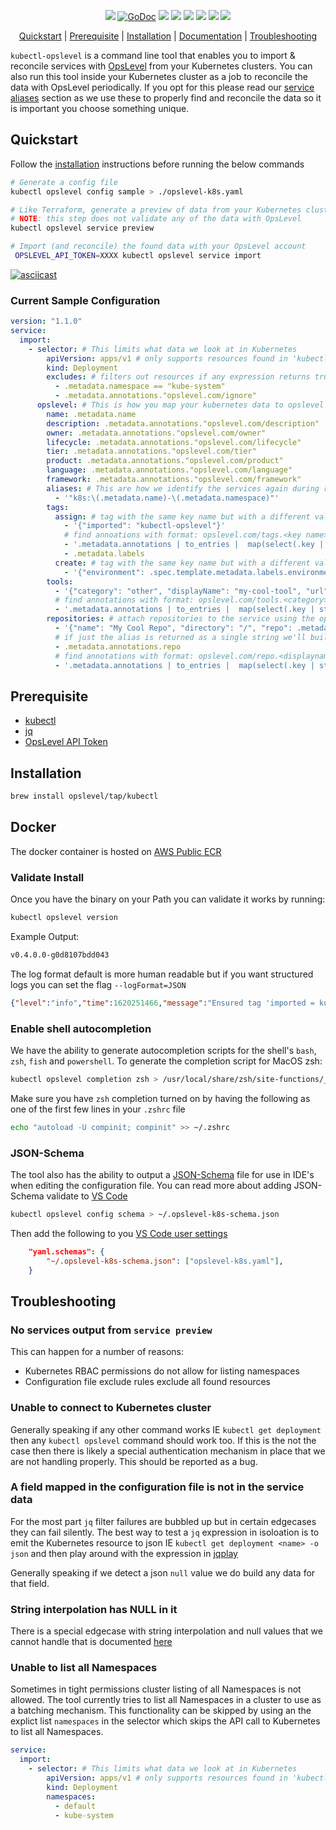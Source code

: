 <p align="center">
    <a href="https://github.com/OpsLevel/kubectl-opslevel/blob/main/LICENSE" alt="License">
        <img src="https://img.shields.io/github/license/OpsLevel/kubectl-opslevel.svg" /></a>
    <a href="https://pkg.go.dev/github.com/OpsLevel/kubectl-opslevel">
        <img src="https://pkg.go.dev/badge/github.com/OpsLevel/kubectl-opslevel" alt="GoDoc"></a>
    <a href="https://goreportcard.com/report/github.com/OpsLevel/kubectl-opslevel" alt="Go Report Card">
        <img src="https://goreportcard.com/badge/github.com/OpsLevel/kubectl-opslevel" /></a>
    <a href="https://GitHub.com/OpsLevel/kubectl-opslevel/releases/" alt="Release">
        <img src="https://img.shields.io/github/v/release/OpsLevel/kubectl-opslevel" /></a>  
    <a href="https://GitHub.com/OpsLevel/kubectl-opslevel/issues/" alt="Issues">
        <img src="https://img.shields.io/github/issues/OpsLevel/kubectl-opslevel.svg" /></a>  
    <a href="https://github.com/OpsLevel/kubectl-opslevel/graphs/contributors" alt="Contributors">
        <img src="https://img.shields.io/github/contributors/OpsLevel/kubectl-opslevel" /></a>
    <a href="https://github.com/OpsLevel/kubectl-opslevel/pulse" alt="Activity">
        <img src="https://img.shields.io/github/commit-activity/m/OpsLevel/kubectl-opslevel" /></a>
    <a href="https://github.com/OpsLevel/kubectl-opslevel/releases" alt="Downloads">
        <img src="https://img.shields.io/github/downloads/OpsLevel/kubectl-opslevel/total" /></a>
</p>

<p align="center">
 <a href="#quickstart">Quickstart</a> |
 <a href="#prerequisite">Prerequisite</a> |
 <a href="#installation">Installation</a> |
 <a href="https://www.opslevel.com/docs/integrations/kubernetes/">Documentation</a> |
 <a href="#troubleshooting">Troubleshooting</a>
</p>

`kubectl-opslevel` is a command line tool that enables you to import & reconcile services with [OpsLevel](https://www.opslevel.com/) from your Kubernetes clusters.  You can also run this tool inside your Kubernetes cluster as a job to reconcile the data with OpsLevel periodically.  If you opt for this please read our [service aliases](#aliases) section as we use these to properly find and reconcile the data so it is important you choose something unique.

## Quickstart

Follow the [installation](#installation) instructions before running the below commands

```bash
# Generate a config file
kubectl opslevel config sample > ./opslevel-k8s.yaml

# Like Terraform, generate a preview of data from your Kubernetes cluster
# NOTE: this step does not validate any of the data with OpsLevel
kubectl opslevel service preview

# Import (and reconcile) the found data with your OpsLevel account
 OPSLEVEL_API_TOKEN=XXXX kubectl opslevel service import
```

[![asciicast](https://asciinema.org/a/bv6WTcqkGtmC5wXN4VXYr035y.svg)](https://asciinema.org/a/bv6WTcqkGtmC5wXN4VXYr035y)


### Current Sample Configuration

```yaml
version: "1.1.0"
service:
  import:
    - selector: # This limits what data we look at in Kubernetes
        apiVersion: apps/v1 # only supports resources found in 'kubectl api-resources --verbs="get,list"'
        kind: Deployment
        excludes: # filters out resources if any expression returns truthy
          - .metadata.namespace == "kube-system"
          - .metadata.annotations."opslevel.com/ignore"
      opslevel: # This is how you map your kubernetes data to opslevel service
        name: .metadata.name
        description: .metadata.annotations."opslevel.com/description"
        owner: .metadata.annotations."opslevel.com/owner"
        lifecycle: .metadata.annotations."opslevel.com/lifecycle"
        tier: .metadata.annotations."opslevel.com/tier"
        product: .metadata.annotations."opslevel.com/product"
        language: .metadata.annotations."opslevel.com/language"
        framework: .metadata.annotations."opslevel.com/framework"
        aliases: # This are how we identify the services again during reconciliation - please make sure they are very unique
          - '"k8s:\(.metadata.name)-\(.metadata.namespace)"'
        tags:
          assign: # tag with the same key name but with a different value will be updated on the service
            - '{"imported": "kubectl-opslevel"}'
            # find annoations with format: opslevel.com/tags.<key name>: <value>
            - '.metadata.annotations | to_entries |  map(select(.key | startswith("opslevel.com/tags"))) | map({(.key | split(".")[2]): .value})'
            - .metadata.labels
          create: # tag with the same key name but with a different value with be added to the service
            - '{"environment": .spec.template.metadata.labels.environment}'
        tools:
          - '{"category": "other", "displayName": "my-cool-tool", "url": .metadata.annotations."example.com/my-cool-tool"} | if .url then . else empty end'
          # find annotations with format: opslevel.com/tools.<category>.<displayname>: <url> 
          - '.metadata.annotations | to_entries |  map(select(.key | startswith("opslevel.com/tools"))) | map({"category": .key | split(".")[2], "displayName": .key | split(".")[3], "url": .value})'
        repositories: # attach repositories to the service using the opslevel repo alias - IE github.com:hashicorp/vault
          - '{"name": "My Cool Repo", "directory": "/", "repo": .metadata.annotations.repo} | if .repo then . else empty end'
          # if just the alias is returned as a single string we'll build the name for you and set the directory to "/"
          - .metadata.annotations.repo
          # find annotations with format: opslevel.com/repo.<displayname>.<repo.subpath.dots.turned.to.forwardslash>: <opslevel repo alias> 
          - '.metadata.annotations | to_entries |  map(select(.key | startswith("opslevel.com/repos"))) | map({"name": .key | split(".")[2], "directory": .key | split(".")[3:] | join("/"), "repo": .value})'
```

## Prerequisite

- [kubectl](https://kubernetes.io/docs/tasks/tools/install-kubectl/)
- [jq](https://stedolan.github.io/jq/download/)
- [OpsLevel API Token](https://app.opslevel.com/api_tokens)

## Installation

```sh
brew install opslevel/tap/kubectl
```

## Docker

The docker container is hosted on [AWS Public ECR](https://gallery.ecr.aws/opslevel/kubectl-opslevel)

### Validate Install

Once you have the binary on your Path you can validate it works by running:

```sh
kubectl opslevel version
```

Example Output:

```sh
v0.4.0.0-g0d8107bdd043
```

The log format default is more human readable but if you want structured logs you can set the flag `--logFormat=JSON`

```json
{"level":"info","time":1620251466,"message":"Ensured tag 'imported = kubectl-opslevel' assigned to service: 'db'"}
```

### Enable shell autocompletion

We have the ability to generate autocompletion scripts for the shell's `bash`, `zsh`, `fish` and `powershell`.  To generate 
the completion script for MacOS zsh:

```sh
kubectl opslevel completion zsh > /usr/local/share/zsh/site-functions/_kubectl-opslevel
```

Make sure you have `zsh` completion turned on by having the following as one of the first few lines in your `.zshrc` file

```sh
echo "autoload -U compinit; compinit" >> ~/.zshrc
```

### JSON-Schema

The tool also has the ability to output a [JSON-Schema](https://json-schema.org/) file for use in IDE's when editing the configuration file.
You can read more about adding JSON-Schema validate to [VS Code](https://code.visualstudio.com/docs/languages/json#_json-schemas-and-settings)

```sh
kubectl opslevel config schema > ~/.opslevel-k8s-schema.json
```

Then add the following to you [VS Code user settings](https://code.visualstudio.com/docs/getstarted/settings)

```json
    "yaml.schemas": {
        "~/.opslevel-k8s-schema.json": ["opslevel-k8s.yaml"],
    }
```

## Troubleshooting

### No services output from `service preview`

This can happen for a number of reasons:

  - Kubernetes RBAC permissions do not allow for listing namespaces
  - Configuration file exclude rules exclude all found resources

### Unable to connect to Kubernetes cluster

Generally speaking if any other command works IE `kubectl get deployment` then any `kubectl opslevel` command should work too.  If this is the not the case then there is likely a special authentication mechanism in place that we are not handling properly.  This should be reported as a bug.

### A field mapped in the configuration file is not in the service data

For the most part `jq` filter failures are bubbled up but in certain edgecases they can fail silently.
The best way to test a `jq` expression in isoloation is to emit the Kubernetes resource to json IE `kubectl get deployment <name> -o json` 
and then play around with the expression in [jqplay](https://jqplay.org/)

Generally speaking if we detect a json `null` value we do build any data for that field.

### String interpolation has NULL in it

There is a special edgecase with string interpolation and null values that we cannot handle that is documented [here](/../../issues/36)

### Unable to list all Namespaces

Sometimes in tight permissions cluster listing of all Namespaces is not allowed.  The tool currently tries to list all Namespaces
in a cluster to use as a batching mechanism.  This functionality can be skipped by using
an the explict list `namespaces` in the selector which skips the API call to Kubernetes to list all Namespaces.

```yaml
service:
  import:
    - selector: # This limits what data we look at in Kubernetes
        apiVersion: apps/v1 # only supports resources found in 'kubectl api-resources --verbs="get,list"'
        kind: Deployment
        namespaces:
          - default
          - kube-system
```